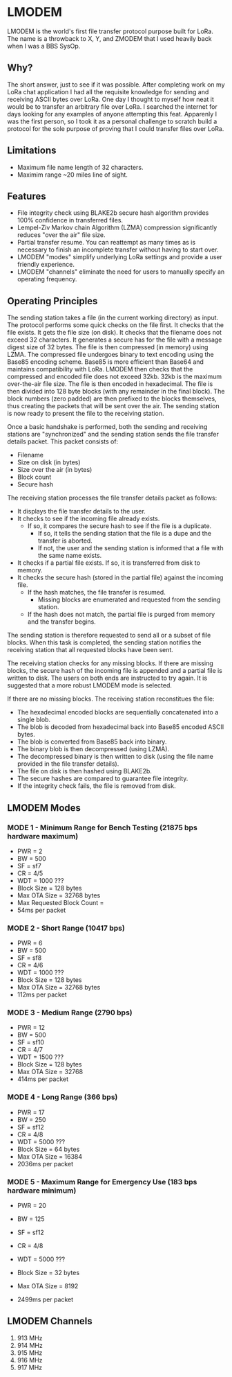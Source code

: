 # LMODEM

LMODEM is the world's first file transfer protocol purpose built for LoRa.  The name is a throwback to X, Y, and ZMODEM that I used heavily back when I was a BBS SysOp.

## Why?

The short answer, just to see if it was possible.  After completing work on my LoRa chat application I had all the requisite knowledge for sending and receiving ASCII bytes over LoRa.  One day I thought to myself how neat it would be to transfer an arbitrary file over LoRa.  I searched the internet for days looking for any examples of anyone attempting this feat.  Apparenly I was the first person, so I took it as a personal challenge to scratch build a protocol for the sole purpose of proving that I could transfer files over LoRa.

## Limitations

* Maximum file name length of 32 characters.
* Maximim range ~20 miles line of sight.

## Features

* File integrity check using BLAKE2b secure hash algorithm provides 100% confidence in transferred files.
* Lempel-Ziv Markov chain Algorithm (LZMA) compression significantly reduces "over the air" file size.
* Partial transfer resume.  You can reattempt as many times as is necessary to finish an incomplete transfer without having to start over.
* LMODEM "modes" simplify underlying LoRa settings and provide a user friendly experience.
* LMODEM "channels" eliminate the need for users to manually specify an operating frequency.

## Operating Principles

The sending station takes a file (in the current working directory) as input.  The protocol performs some quick checks on the file first.  It checks that the file exists.  It gets the file size (on disk).  It checks that the filename does not exceed 32 characters.  It generates a secure has for the file with a message digest size of 32 bytes.  The file is then compressed (in memory) using LZMA.  The compressed file undergoes binary to text encoding using the Base85 encoding scheme.  Base85 is more efficient than Base64 and maintains compatibility with LoRa.  LMODEM then checks that the compressed and encoded file does not exceed 32kb.  32kb is the maximum over-the-air file size.  The file is then encoded in hexadecimal.  The file is then divided into 128 byte blocks (with any remainder in the final block).  The block numbers (zero padded) are then prefixed to the blocks themselves, thus creating the packets that will be sent over the air.  The sending station is now ready to present the file to the receiving station.

Once a basic handshake is performed, both the sending and receiving stations are "synchronized" and the sending station sends the file transfer details packet.  This packet consists of:

* Filename
* Size on disk (in bytes)
* Size over the air (in bytes)
* Block count
* Secure hash

The receiving station processes the file transfer details packet as follows:

* It displays the file transfer details to the user.
* It checks to see if the incoming file already exists.
    - If so, it compares the secure hash to see if the file is a duplicate.
        + If so, it tells the sending station that the file is a dupe and the transfer is aborted.
        + If not, the user and the sending station is informed that a file with the same name exists.
* It checks if a partial file exists.  If so, it is transferred from disk to memory.
* It checks the secure hash (stored in the partial file) against the incoming file.
    - If the hash matches, the file transfer is resumed.
        + Missing blocks are enumerated and requested from the sending station.
    - If the hash does not match, the partial file is purged from memory and the transfer begins.

The sending station is therefore requested to send all or a subset of file blocks.  When this task is completed, the sending station notifies the receiving station that all requested blocks have been sent.

The receiving station checks for any missing blocks.  If there are missing blocks, the secure hash of the incoming file is appended and a partial file is written to disk.  The users on both ends are instructed to try again.  It is suggested that a more robust LMODEM mode is selected.

If there are no missing blocks.  The receiving station reconstitues the file:

* The hexadecimal encoded blocks are sequentially concatenated into a single blob.
* The blob is decoded from hexadecimal back into Base85 encoded ASCII bytes.
* The blob is converted from Base85 back into binary.
* The binary blob is then decompressed (using LZMA).
* The decompressed binary is then written to disk (using the file name provided in the file transfer details).
* The file on disk is then hashed using BLAKE2b.
* The secure hashes are compared to guarantee file integrity.
* If the integrity check fails, the file is removed from disk.




## LMODEM Modes

### MODE 1 - Minimum Range for Bench Testing (21875 bps hardware maximum)
* PWR = 2
* BW = 500
* SF = sf7
* CR = 4/5
* WDT = 1000                            ???
* Block Size = 128 bytes
* Max OTA Size = 32768 bytes
* Max Requested Block Count = 
* 54ms per packet

### MODE 2 - Short Range (10417 bps)
* PWR = 6
* BW = 500
* SF = sf8
* CR = 4/6
* WDT = 1000                            ???
* Block Size = 128 bytes
* Max OTA Size = 32768 bytes
* 112ms per packet

### MODE 3 - Medium Range (2790 bps)
* PWR = 12
* BW = 500
* SF = sf10
* CR = 4/7
* WDT = 1500                            ???
* Block Size = 128 bytes
* Max OTA Size = 32768
* 414ms per packet

### MODE 4 - Long Range (366 bps)
* PWR = 17
* BW = 250
* SF = sf12
* CR = 4/8
* WDT = 5000                            ???
* Block Size = 64 bytes
* Max OTA Size = 16384
* 2036ms per packet

### MODE 5 - Maximum Range for Emergency Use (183 bps hardware minimum)
* PWR = 20
* BW = 125
* SF = sf12
* CR = 4/8
* WDT = 5000                            ???
* Block Size = 32 bytes

* Max OTA Size = 8192

* 2499ms per packet

## LMODEM Channels
1. 913 MHz
2. 914 MHz
3. 915 MHz
4. 916 MHz
5. 917 MHz 